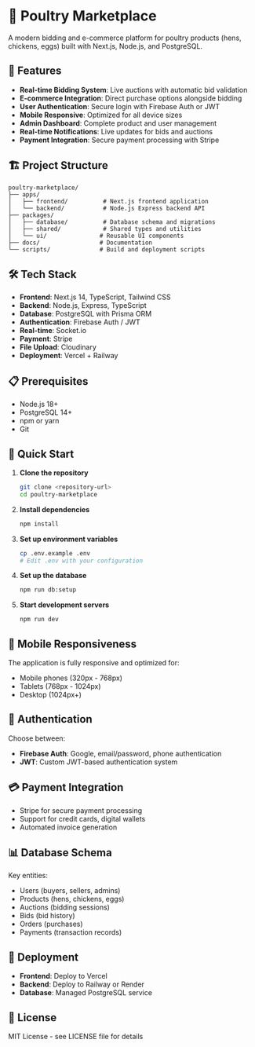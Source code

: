 # 🐔 Poultry Marketplace

A modern bidding and e-commerce platform for poultry products (hens, chickens, eggs) built with Next.js, Node.js, and PostgreSQL.

## 🚀 Features

- **Real-time Bidding System**: Live auctions with automatic bid validation
- **E-commerce Integration**: Direct purchase options alongside bidding
- **User Authentication**: Secure login with Firebase Auth or JWT
- **Mobile Responsive**: Optimized for all device sizes
- **Admin Dashboard**: Complete product and user management
- **Real-time Notifications**: Live updates for bids and auctions
- **Payment Integration**: Secure payment processing with Stripe

## 🏗️ Project Structure

```
poultry-marketplace/
├── apps/
│   ├── frontend/          # Next.js frontend application
│   └── backend/           # Node.js Express backend API
├── packages/
│   ├── database/          # Database schema and migrations
│   ├── shared/            # Shared types and utilities
│   └── ui/               # Reusable UI components
├── docs/                 # Documentation
└── scripts/              # Build and deployment scripts
```

## 🛠️ Tech Stack

- **Frontend**: Next.js 14, TypeScript, Tailwind CSS
- **Backend**: Node.js, Express, TypeScript
- **Database**: PostgreSQL with Prisma ORM
- **Authentication**: Firebase Auth / JWT
- **Real-time**: Socket.io
- **Payment**: Stripe
- **File Upload**: Cloudinary
- **Deployment**: Vercel + Railway

## 📋 Prerequisites

- Node.js 18+ 
- PostgreSQL 14+
- npm or yarn
- Git

## 🚀 Quick Start

1. **Clone the repository**
   ```bash
   git clone <repository-url>
   cd poultry-marketplace
   ```

2. **Install dependencies**
   ```bash
   npm install
   ```

3. **Set up environment variables**
   ```bash
   cp .env.example .env
   # Edit .env with your configuration
   ```

4. **Set up the database**
   ```bash
   npm run db:setup
   ```

5. **Start development servers**
   ```bash
   npm run dev
   ```

## 📱 Mobile Responsiveness

The application is fully responsive and optimized for:
- Mobile phones (320px - 768px)
- Tablets (768px - 1024px)
- Desktop (1024px+)

## 🔐 Authentication

Choose between:
- **Firebase Auth**: Google, email/password, phone authentication
- **JWT**: Custom JWT-based authentication system

## 💳 Payment Integration

- Stripe for secure payment processing
- Support for credit cards, digital wallets
- Automated invoice generation

## 📊 Database Schema

Key entities:
- Users (buyers, sellers, admins)
- Products (hens, chickens, eggs)
- Auctions (bidding sessions)
- Bids (bid history)
- Orders (purchases)
- Payments (transaction records)

## 🚀 Deployment

- **Frontend**: Deploy to Vercel
- **Backend**: Deploy to Railway or Render
- **Database**: Managed PostgreSQL service

## 📝 License

MIT License - see LICENSE file for details 
